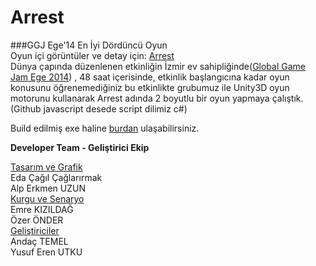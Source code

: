 Arrest
======
###GGJ Ege'14 En İyi Dördüncü Oyun<br>
Oyun içi görüntüler ve detay için: <a href="http://globalgamejam.org/2014/games/arrest">Arrest</a>
</br>
Dünya çapında düzenlenen etkinliğin İzmir ev sahipliğinde(<a href="http://globalgamejam.org/2014/jam-sites/ggj-ege">Global Game Jam Ege 2014</a>) , 48 saat içerisinde, etkinlik başlangıcına kadar oyun konusunu öğrenemediğiniz bu etkinlikte grubumuz ile Unity3D oyun motorunu kullanarak Arrest adında 2 boyutlu bir oyun yapmaya çalıştık.
(Github javascript desede script dilimiz c#)

Build edilmiş exe haline <a href="https://www.dropbox.com/home/Global%20Game%20Jam%20Ege">burdan</a> ulaşabilirsiniz.


**Developer Team - Geliştirici Ekip** <br>

<ins>Tasarım ve Grafik</ins><br>
Eda Çağıl Çağlarırmak <br>
Alp Erkmen UZUN<br>
<ins>Kurgu ve Senaryo</ins><br>
Emre KIZILDAĞ<br>
Özer ÖNDER<br>
<ins>Geliştiriciler</ins><br>
Andaç TEMEL<br> 
Yusuf Eren UTKU<br>


